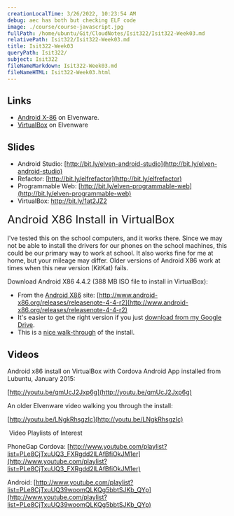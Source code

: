 ```yaml
---
creationLocalTime: 3/26/2022, 10:23:54 AM
debug: aec has both but checking ELF code
image: ./course/course-javascript.jpg
fullPath: /home/ubuntu/Git/CloudNotes/Isit322/Isit322-Week03.md
relativePath: Isit322/Isit322-Week03.md
title: Isit322-Week03
queryPath: Isit322/
subject: Isit322
fileNameMarkdown: Isit322-Week03.md
fileNameHTML: Isit322-Week03.html
---
```



<!-- toc -->
<!-- tocstop -->

## Links

*   [Android X-86](/android-guide/Androidx86.shtml) on Elvenware.
*   [VirtualBox](/os-guide/linux/VirtualBox.html) on Elvenware

## Slides

*   Android Studio: <span id="docs-internal-guid-280a0ab9-0391-0df6-82f6-9a52945b9512">[http://bit.ly/elven-android-studio](http://bit.ly/elven-android-studio)</span>
*   Refactor: [http://bit.ly/elfrefactor](http://bit.ly/elfrefactor)
*   Programmable Web: [http://bit.ly/elven-programmable-web](http://bit.ly/elven-programmable-web)
*   VirtualBox: [<span id="docs-internal-guid-4b69c3fc-138a-5034-1330-a485cb3ebe25"><span>http://bit.ly/1at2JZ2</span></span>](http://bit.ly/1at2JZ2)

<span style="color: inherit; font-family: inherit; font-size: 1.8em; line-height: 40px;">Android X86 Install in VirtualBox</span>

I've tested this on the school computers, and it works there. Since we may not be able to install the drivers for our phones on the school machines, this could be our primary way to work at school. It also works fine for me at home, but your mileage may differ. Older versions of Android X86 work at times when this new version (KitKat) fails.

Download Android X86 4.4.2 (388 MB ISO file to install in VirtualBox):

*   From the [Android X86](http://www.android-x86.org/) site: [http://www.android-x86.org/releases/releasenote-4-4-r2](http://www.android-x86.org/releases/releasenote-4-4-r2)
*   It's easier to get the right version if you just [download from my Google Drive](https://drive.google.com/file/d/0B25UTAlOfPRGRjRtUlVOczVWNHc/view?usp=sharing). 
*   This is a [nice walk-through](http://www.fixedbyvonnie.com/2014/02/install-android-4-4-kitkat-windows-using-virtualbox/) of the install.

## Videos

<span>Android x86 install on VirtualBox with Cordova Android App installed from Lubuntu, January 2015:</span>

<span>[http://youtu.be/qmUcJ2Jxp6g](http://youtu.be/qmUcJ2Jxp6g)</span>

An older Elvenware video walking you through the install: 

[http://youtu.be/LNgkRhsgzIc](http://youtu.be/LNgkRhsgzIc)

 Video Playlists of Interest

PhoneGap Cordova: [http://www.youtube.com/playlist?list=PLe8CjTxuUQ3_FXRgdd2lLAfBfiOkJM1er](http://www.youtube.com/playlist?list=PLe8CjTxuUQ3_FXRgdd2lLAfBfiOkJM1er)

Android: [http://www.youtube.com/playlist?list=PLe8CjTxuUQ39woomQLKQg5bbtSJKb_QYp](http://www.youtube.com/playlist?list=PLe8CjTxuUQ39woomQLKQg5bbtSJKb_QYp)
